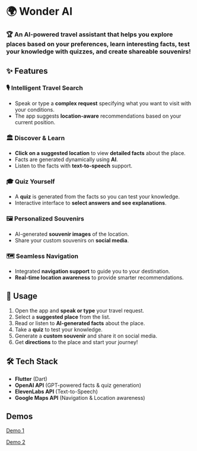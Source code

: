 # 🌍 Wonder AI

### 🏆 An AI-powered travel assistant that helps you explore places based on your preferences, learn interesting facts, test your knowledge with quizzes, and create shareable souvenirs!

## ✨ Features

### 🎙️ Intelligent Travel Search
- Speak or type a **complex request** specifying what you want to visit with your conditions.
- The app suggests **location-aware** recommendations based on your current position.

### 🏛️ Discover & Learn
- **Click on a suggested location** to view **detailed facts** about the place.
- Facts are generated dynamically using **AI**.
- Listen to the facts with **text-to-speech** support.

### 🎓 Quiz Yourself
- A **quiz** is generated from the facts so you can test your knowledge.
- Interactive interface to **select answers and see explanations**.

### 🖼️ Personalized Souvenirs
- AI-generated **souvenir images** of the location.
- Share your custom souvenirs on **social media**.

### 🗺️ Seamless Navigation
- Integrated **navigation support** to guide you to your destination.
- **Real-time location awareness** to provide smarter recommendations.

## 🎯 Usage
1. Open the app and **speak or type** your travel request.
2. Select a **suggested place** from the list.
3. Read or listen to **AI-generated facts** about the place.
4. Take a **quiz** to test your knowledge.
5. Generate a **custom souvenir** and share it on social media.
6. Get **directions** to the place and start your journey!

## 🛠️ Tech Stack
- **Flutter** (Dart)
- **OpenAI API** (GPT-powered facts & quiz generation)
- **ElevenLabs API** (Text-to-Speech)
- **Google Maps API** (Navigation & Location awareness)

## Demos

[Demo 1](https://github.com/YOUR_USERNAME/YOUR_REPO/raw/main/YOUR_VIDEO.mp4)

[Demo 2](https://github.com/YOUR_USERNAME/YOUR_REPO/raw/main/YOUR_VIDEO.mp4)

